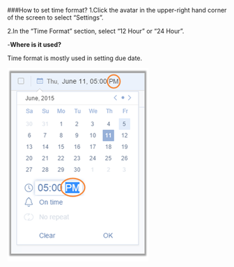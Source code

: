 ###How to set time format?
1.Click the avatar in the upper-right hand corner of the screen to select “Settings”.

2.In the “Time Format” section, select “12 Hour” or “24 Hour”.


-**Where is it used?**

Time format is mostly used in setting due date.

![](../images/webtimeformat.png)